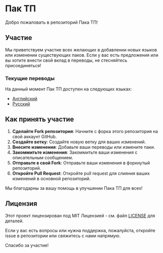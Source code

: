 # Пак ТП

Добро пожаловать в репозиторий Пака ТП!

## Участие

Мы приветствуем участие всех желающих в добавлении новых языков или изменении существующих паков. Если у вас есть предложения или вы хотите внести свой вклад в переводы, не стесняйтесь присоединяться!

### Текущие переводы

На данный момент Пак ТП доступен на следующих языках:

- [Английский](https://github.com/boreki/Teleport-pack/tree/main/en)
- [Русский](https://github.com/boreki/Teleport-pack/tree/main/ru)

## Как принять участие

1. **Сделайте Fork репозитория**: Начните с форка этого репозитория на свой аккаунт GitHub.
2. **Создайте ветку**: Создайте новую ветку для ваших изменений.
3. **Внесите изменения**: Добавьте ваши переводы или измените паки.
4. **Закоммитьте изменения**: Закоммитьте ваши изменения с описательным сообщением.
5. **Отправьте в свой Fork**: Отправьте ваши изменения в форкнутый репозиторий.
6. **Откройте Pull Request**: Откройте pull request для слияния ваших изменений в основной репозиторий.

Мы благодарны за вашу помощь в улучшении Пака ТП для всех!

## Лицензия

Этот проект лицензирован под MIT Лицензией - см. файл [LICENSE](LICENSE) для деталей.

Если у вас есть вопросы или нужна поддержка, пожалуйста, откройте issue в репозитории или свяжитесь с нами напрямую.

Спасибо за участие!
